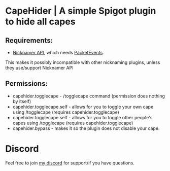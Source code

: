 # CapeHider | A simple Spigot plugin to hide all capes

## Requirements:
- [Nicknamer API](https://github.com/jordoncodes/nicknamer-api), which needs [PacketEvents](https://github.com/retrooper/packetevents).

This makes it possibly incompatible with other nicknaming plugins, unless they use/support Nicknamer API

## Permissions:
- capehider.togglecape - /togglecape command (permission does nothing by itself)
- capehider.togglecape.self - allows for you to toggle your own cape using /togglecape (requires capehider.togglecape)
- capehider.togglecape.self - allows for you to toggle other people's capes using /togglecape (requires capehider.togglecape)
- capehider.bypass - makes it so the plugin does not disable your cape.

# Discord
Feel free to join [my discord](https://discord.gg/A2k4xjHF2Y) for support/if you have questions.
